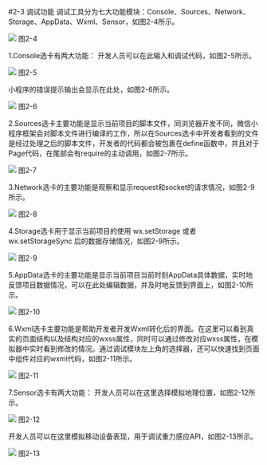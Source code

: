 #2-3 调试功能
调试工具分为七大功能模块：Console、Sources、Network、Storage、AppData、Wxml、Sensor，如图2-4所示。

![](/assets/图2-5.png)
图2-4

1.Console选卡有两大功能：
 开发人员可以在此输入和调试代码，如图2-5所示。
 
 ![](/assets/图2-6.png)
 图2-5
 
 小程序的错误提示输出会显示在此处，如图2-6所示。 
 
 ![](/assets/图2-7.png)
 图2-6
 
2.Sources选卡主要功能是显示当前项目的脚本文件，同浏览器开发不同，微信小程序框架会对脚本文件进行编译的工作，所以在Sources选卡中开发者看到的文件是经过处理之后的脚本文件，开发者的代码都会被包裹在define函数中，并且对于Page代码，在尾部会有require的主动调用，如图2-7所示。

![](/assets/图2-8.png)
图2-7

3.Network选卡的主要功能是观察和显示request和socket的请求情况，如图2-9所示。

![](/assets/图2-8.png)
图2-8

4.Storage选卡用于显示当前项目的使用 wx.setStorage 或者 wx.setStorageSync 后的数据存储情况，如图2-9所示。

![](/assets/图2-10.png)
图2-9

5.AppData选卡的主要功能是显示当前项目当前时刻AppData具体数据，实时地反馈项目数据情况，可以在此处编辑数据，并及时地反馈到界面上，如图2-10所示。

![](/assets/图2-11.png)
图2-10

6.Wxml选卡主要功能是帮助开发者开发Wxml转化后的界面。在这里可以看到真实的页面结构以及结构对应的wxss属性，同时可以通过修改对应wxss属性，在模拟器中实时看到修改的情况。通过调试模块左上角的选择器，还可以快速找到页面中组件对应的wxml代码，如图2-11所示。

![](/assets/图2-12.png)
图2-11

7.Sensor选卡有两大功能：
开发人员可以在这里选择模拟地理位置，如图2-12所示。

![](/assets/图2-13.png)
图2-12

开发人员可以在这里模拟移动设备表现，用于调试重力感应API，如图2-13所示。

![](/assets/图2-14.png)
图2-13
